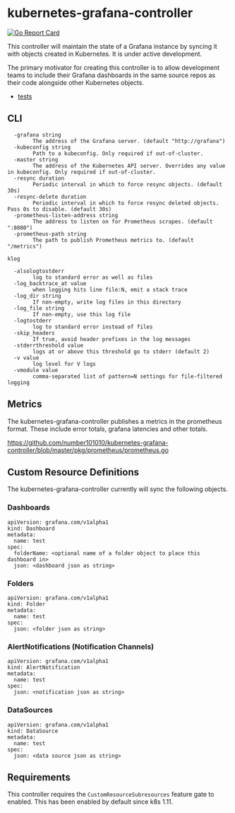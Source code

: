 # kubernetes-grafana-controller

[![Go Report Card](https://goreportcard.com/badge/github.com/number101010/kubernetes-grafana-controller)](https://goreportcard.com/report/github.com/number101010/kubernetes-grafana-controller)

This controller will maintain the state of a Grafana instance by syncing it with objects created in Kubernetes.  It is under active development.

The primary motivator for creating this controller is to allow development teams to include their Grafana dashboards in the same source repos as their code alongside other Kubernetes objects.

- [tests](test/readme.md)

## CLI

```
  -grafana string
    	The address of the Grafana server. (default "http://grafana")
  -kubeconfig string
    	Path to a kubeconfig. Only required if out-of-cluster.
  -master string
    	The address of the Kubernetes API server. Overrides any value in kubeconfig. Only required if out-of-cluster.
  -resync duration
    	Periodic interval in which to force resync objects. (default 30s)
  -resync-delete duration
    	Periodic interval in which to force resync deleted objects.  Pass 0s to disable. (default 30s)
  -prometheus-listen-address string
    	The address to listen on for Prometheus scrapes. (default ":8080")
  -prometheus-path string
    	The path to publish Prometheus metrics to. (default "/metrics")

klog

  -alsologtostderr
    	log to standard error as well as files
  -log_backtrace_at value
    	when logging hits line file:N, emit a stack trace
  -log_dir string
    	If non-empty, write log files in this directory
  -log_file string
    	If non-empty, use this log file
  -logtostderr
    	log to standard error instead of files
  -skip_headers
    	If true, avoid header prefixes in the log messages
  -stderrthreshold value
    	logs at or above this threshold go to stderr (default 2)
  -v value
    	log level for V logs
  -vmodule value
    	comma-separated list of pattern=N settings for file-filtered logging
```

## Metrics

The kubernetes-grafana-controller publishes a metrics in the prometheus format.  These include error totals, grafana latencies and other totals.

https://github.com/number101010/kubernetes-grafana-controller/blob/master/pkg/prometheus/prometheus.go

## Custom Resource Definitions

The kubernetes-grafana-controller currently will sync the following objects.

### Dashboards

```
apiVersion: grafana.com/v1alpha1
kind: Dashboard
metadata:
  name: test
spec:
  folderName: <optional name of a folder object to place this dashboard in>
  json: <dashboard json as string>
```

### Folders

```
apiVersion: grafana.com/v1alpha1
kind: Folder
metadata:
  name: test
spec:
  json: <folder json as string>
```

### AlertNotifications (Notification Channels)

```
apiVersion: grafana.com/v1alpha1
kind: AlertNotification
metadata:
  name: test
spec:
  json: <notification json as string>
```

### DataSources

```
apiVersion: grafana.com/v1alpha1
kind: DataSource
metadata:
  name: test
spec:
  json: <data source json as string>
```

## Requirements

This controller requires the `CustomResourceSubresources` feature gate to enabled.  This has been enabled by default since k8s 1.11.
